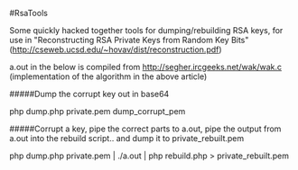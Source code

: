 #RsaTools

Some quickly hacked together tools for dumping/rebuilding RSA keys, for use in "Reconstructing RSA Private Keys from Random Key Bits" (http://cseweb.ucsd.edu/~hovav/dist/reconstruction.pdf)

a.out in the below is compiled from http://segher.ircgeeks.net/wak/wak.c (implementation of the algorithm in the above article)

#####Dump the corrupt key out in base64

php dump.php private.pem dump_corrupt_pem


#####Corrupt a key, pipe the correct parts to a.out, pipe the output from a.out into the rebuild script.. and dump it to private_rebuilt.pem

php dump.php private.pem | ./a.out | php rebuild.php > private_rebuilt.pem
